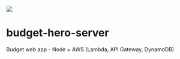![](https://travis-ci.org/rynobax/budget-hero-server.svg?branch=master)

# budget-hero-server
Budget web app - Node + AWS (Lambda, API Gateway, DynamoDB)
